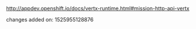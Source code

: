 http://appdev.openshift.io/docs/vertx-runtime.html#mission-http-api-vertx

 
 changes added on: 1525955128876
